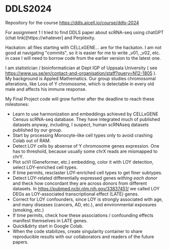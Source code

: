 # DDLS2024
Repository for the course https://ddls.aicell.io/course/ddls-2024

For assignment 1 I tried to find DDLS paper about scRNA-seq using chatGPT (chat link)[https://whatever] and Perplexity.

Hackaton: all files starting with CELLxGENE... are for the hackaton. 
I am not good at navigating "commits", so it is easier for me to write _v01, _v02, etc. in case I will need to borrow code from the earlier version to the latest one.

I am statistician / bioinformatician at Dept IGP of Uppsala University ( see https://www.uu.se/en/contact-and-organisation/staff?query=N12-1805 ).
My background is Appled Mathematics. 
Our group studies chromosomal alterations, like Loss of Y chromosome, which is detectable in every old male and affects his immune response.

My Final Project code will grow further after the deadline to reach these milestones:

- Learn to use harmonization and embeddings achieved by CELLxGENE Census scRNA-seq database. They have integrated much of published datasets anyway, including, I suspect, human scRNAseq datasets published by our group.
- Start by processing Monocyte-like cell types only to avoid crashing Colab out of RAM.
- Detect LOY cells by absense of Y chromosome genes expression. One has to threshold, because usually some chrX reads are mismapped to chrY.
- Plot scVI (Geneformer, etc.) embedding, color it with LOY detection, select LOY-enriched cell types.
- If time permits, resclaster LOY-enriched cell types to get finer subtypes.
- Detect LOY-related differentially expressed genes _withing each donor_ and theck how concordant they are across donors from different datasets. In https://pubmed.ncbi.nlm.nih.gov/33837451/ we called LOY DEGs as LOY-associated transcriptional effect (LATE) genes.
- Correct for LOY confounders, since LOY is strongly associated with age, and many diseases (cancers, AD, etc.), and environmental exposures (smoking, etc.)
- If time permits, check how these associations / confounding effects manifest themselves in LATE genes.
- Quick&dirty start in Google Colab.
- When the code stabilizes, create singularity container to share reproducible results with our collaborators and readers of the future papers.
